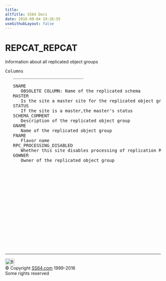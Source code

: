 ```yaml
---
title:
altTitle: SS64 Docs
date: 2016-09-04 19:26:55
useGithubLayout: false
---
```

<!-- #BeginLibraryItem "/Library/head_orad.lbi" --><!-- #EndLibraryItem --><h1>REPCAT_REPCAT </h1><p> Information about all replicated object groups </p> 
 
<pre>Columns
   ___________________________
 
   SNAME
      OBSOLETE COLUMN: Name of the replicated schema
   MASTER
      Is the site a master site for the replicated object group
   STATUS
      If the site is a master,the master's status
   SCHEMA_COMMENT
      Description of the replicated object group
   GNAME
      Name of the replicated object group
   FNAME
      Flavor name
   RPC_PROCESSING_DISABLED
      Whether this site disables processing of replication RPC
   GOWNER
      Owner of the replicated object group

</pre><!-- #BeginLibraryItem "/Library/foot_orad.lbi" --><p>
<!-- oracle-footer -->
<ins class="adsbygoogle" style="display:inline-block;width:300px;height:250px" data-ad-client="ca-pub-6140977852749469" data-ad-slot="4275490898"></ins>
<script>
(adsbygoogle = window.adsbygoogle || []).push({});
</script></p>
<hr>
<div id="bl" class="footer"><a href="REPCAT_REPCAT.html#"><img src="../images/top.png" width="30" height="22" alt="Back to the Top"></a></div>
<div id="br" class="footer, tagline">© Copyright <a href="../index.html">SS64.com</a> 1999-2016<br>
Some rights reserved</div>
<!-- #EndLibraryItem -->

